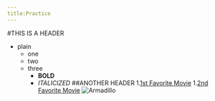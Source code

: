 ```yaml
---
title:Practice
---
```

#THIS IS A HEADER
* plain
	* one 
	* two 
	* three
		* __BOLD__
		* _ITALICIZED_
##ANOTHER HEADER
	1.[1st Favorite Movie](http://en.wikipedia.org/wiki/Pan%27s_Labrynth)
	1.[2nd Favorite Movie](http://en.wikipedia.org/wiki/Pocahontas_%28Disney%29)
![Armadillo](http://2.bp.blogspot.com/-GnoCD5V2Ih8/Ts5mStF8_tI/AAAAAAAAEV0/0qTQyGeC1Tw/s1600/Funny+Armadillos_1.jpg)


